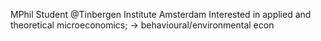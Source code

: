 MPhil Student @Tinbergen Institute Amsterdam
Interested in applied and theoretical microeconomics; 
-> behavioural/environmental econ
